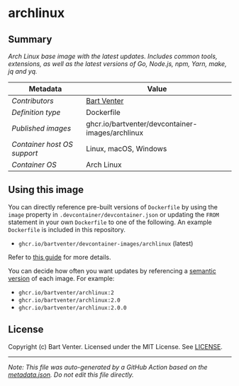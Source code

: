 # archlinux

## Summary
*Arch Linux base image with the latest updates. Includes common tools, extensions, as well as the latest versions of Go, Node.js, npm, Yarn, make, jq and yq.*

| Metadata | Value |
|----------|-------|
| *Contributors* | [Bart Venter](https://github.com/bartventer) |
| *Definition type* | Dockerfile |
| *Published images* | ghcr.io/bartventer/devcontainer-images/archlinux |
| *Container host OS support* | Linux, macOS, Windows |
| *Container OS* | Arch Linux |

## Using this image
You can directly reference pre-built versions of `Dockerfile` by using the `image` property in `.devcontainer/devcontainer.json` or updating the `FROM` statement in your own  `Dockerfile` to one of the following. An example `Dockerfile` is included in this repository.
- `ghcr.io/bartventer/devcontainer-images/archlinux` (latest)

Refer to [this guide](https://containers.dev/guide/dockerfile) for more details.

You can decide how often you want updates by referencing a [semantic version](https://semver.org/) of each image. For example:

- `ghcr.io/bartventer/archlinux:2`
- `ghcr.io/bartventer/archlinux:2.0`
- `ghcr.io/bartventer/archlinux:2.0.0`

## License
Copyright (c) Bart Venter.
Licensed under the MIT License. See [LICENSE](https://github.com/bartventer/devcontainer-images/blob/main/LICENSE).

---

_Note: This file was auto-generated by a GitHub Action based on the [metadata.json](./metadata.json). Do not edit this file directly._